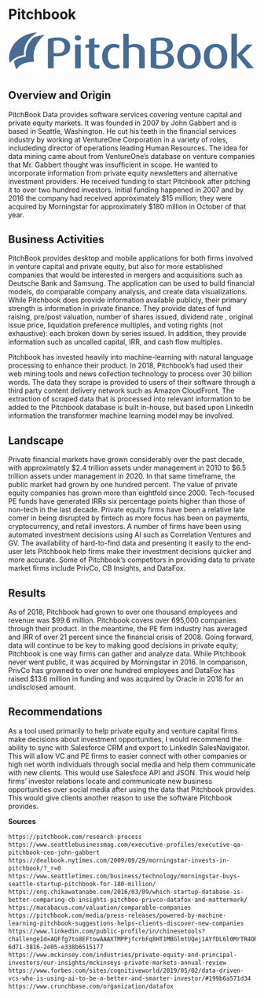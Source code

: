 # Pitchbook

![Screenshot](./logo_blue_big.png)

## Overview and Origin

PitchBook Data provides software services covering venture capital and private equity markets. It was founded in 2007 by John Gabbert and is based in Seattle, Washington. He cut his teeth in the financial services industry by working at VentureOne Corporation in a variety of roles, includeding director of operations leading Human Resources. The idea for data mining came about from VentureOne’s database on venture companies that Mr. Gabbert thought was insufficient in scope. He wanted to incorporate information from private equity newsletters and alternative investment providers. He received funding to start Pitchbook after pitching it to over two hundred investors. Initial funding happened in 2007 and by 2016 the company had received approximately $15 million; they were acquired by Morningstar for approximately $180 million in October of that year.

## Business Activities

PitchBook provides desktop and mobile applications for both firms involved in venture capital and private equity, but also for more established companies that would be interested in mergers and acquisitions such as Deutsche Bank and Samsung. The application can be used to build financial models, do comparable company analysis, and create data visualizations. While Pitchbook does provide information available publicly, their primary strength is information in private finance. They provide dates of fund raising, pre/post valuation, number of shares issued, dividend rate , original issue price, liquidation preference multiples, and voting rights (not exhaustive): each broken down by series issued. In addition, they provide information such as uncalled capital, IRR, and cash flow multiples. 

Pitchbook has invested heavily into machine-learning with natural language processing to enhance their product. In 2018, Pitchbook’s had used their web mining tools and news collection technology to process over 30 billion words. The data they scrape is provided to users of their software through a third party content delivery network such as Amazon CloudFront. The extraction of scraped data that is processed into relevant information to be added to the Pitchbook database is built in-house, but based upon LinkedIn information the transformer machine learning model may be involved.

## Landscape

Private financial markets have grown considerably over the past decade, with approximately $2.4 trillion assets under management in 2010 to $6.5 trillion assets under management in 2020. In that same timeframe, the public market had grown by one hundred percent. The value of private equity companies has grown more than eightfold since 2000. Tech-focused PE funds have generated IRRs six percentage points higher than those of non-tech in the last decade. Private equity firms have been a relative late comer in being disrupted by fintech as more focus has been on payments, cryptocurrency, and retail investors. A number of firms have been using automated investment decisions using AI such as Correlation Ventures and GV. The availability of hard-to-find data and presenting it easily to the end-user lets Pitchbook help firms make their investment decisions quicker and more accurate. Some of Pitchbook’s competitors in providing data to private market firms include PrivCo, CB Insights, and DataFox.

## Results

As of 2018, Pitchbook had grown to over one thousand employees and revenue was $99.6 million. Pitchbook covers over 695,000 companies through their product. In the meantime, the PE firm industry has averaged and IRR of over 21 percent since the financial crisis of 2008. Going forward, data will continue to be key to making good decisions in private equity; Pitchbook is one way firms can gather and analyze data. While Pitchbook never went public, it was acquired by Morningstar in 2016. In comparison, PrivCo has growned to over one hundred employees and DataFox has raised $13.6 million in funding and was acquired by Oracle in 2018 for an undisclosed amount.

## Recommendations

As a tool used primarily to help private equity and venture capital firms make decisions about investment opportunities, I would recommend the ability to sync with Salesforce CRM and export to LinkedIn SalesNavigator. This will allow VC and PE firms to easier connect with other companies or high net worth individuals through social media and help them communicate with new clients. This would use Salesfoce API and JSON. This would help firms’ investor relations locate and communicate new business opportunities over social media after using the data that Pitchbook provides. This would give clients another reason to use the software Pitchbook provides.

**Sources**
```
https://pitchbook.com/research-process
https://www.seattlebusinessmag.com/executive-profiles/executive-qa-pitchbook-ceo-john-gabbert
https://dealbook.nytimes.com/2009/09/29/morningstar-invests-in-pitchbook/?_r=0
https://www.seattletimes.com/business/technology/morningstar-buys-seattle-startup-pitchbook-for-180-million/
https://eng.chikawatanabe.com/2016/03/09/which-startup-database-is-better-comparing-cb-insights-pitchboo-privco-datafox-and-mattermark/
https://macabacus.com/valuation/comparable-companies
https://pitchbook.com/media/press-releases/powered-by-machine-learning-pitchbook-suggestions-helps-clients-discover-new-companies
https://www.linkedin.com/public-profile/in/chinesetools?challengeId=AQFfg7to8EFtowAAAXTMPPjfcrbFq8HT1MBGlmtUQej1AYfDL6l0MrTR4ORNeiMjMRIMLQUqqv7Fq_R3AWcvauKkSY7vh0tcNQ&submissionId=06b10a4d-6d71-3816-2e05-e338b6515177
https://www.mckinsey.com/industries/private-equity-and-principal-investors/our-insights/mckinseys-private-markets-annual-review
https://www.forbes.com/sites/cognitiveworld/2019/05/02/data-driven-vcs-who-is-using-ai-to-be-a-better-and-smarter-investor/#199b6a571d34
https://www.crunchbase.com/organization/datafox
```
